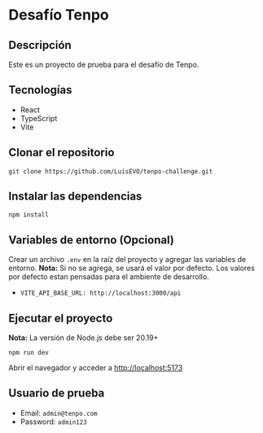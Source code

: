 # Desafío Tenpo

## Descripción

Este es un proyecto de prueba para el desafío de Tenpo.

## Tecnologías

- React
- TypeScript
- Vite

## Clonar el repositorio

`git clone https://github.com/LuisEVO/tenpo-challenge.git`

## Instalar las dependencias

`npm install`

## Variables de entorno (Opcional)

Crear un archivo `.env` en la raíz del proyecto y agregar las variables de entorno.
**Nota:** Si no se agrega, se usará el valor por defecto. Los valores por defecto estan pensadas para el ambiente de desarrollo.

- `VITE_API_BASE_URL: http://localhost:3000/api`

## Ejecutar el proyecto

**Nota:** La versión de Node.js debe ser 20.19+

`npm run dev`

Abrir el navegador y acceder a [http://localhost:5173](http://localhost:5173)

## Usuario de prueba

- Email: `admin@tenpo.com`
- Password: `admin123`
